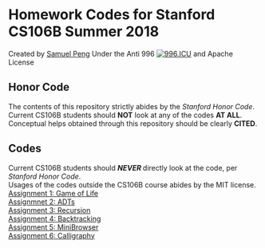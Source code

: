 # Homework Codes for Stanford CS106B Summer 2018
Created by <a href="mailto:samuelpeng@berkeley.edu">Samuel Peng</a>
Under the Anti 996 [![996.ICU](https://img.shields.io/badge/link-996.icu-red.svg)](https://996.icu) and Apache License
## Honor Code
The contents of this repository strictly abides by the <i>Stanford Honor Code</i>. <br />
Current CS106B students should <b>NOT</b> look at any of the codes <b>AT ALL</b>. <br />
Conceptual helps obtained through this repository should be clearly <b>CITED</b>.
## Codes
Current CS106B students should <b><i> NEVER </i></b> directly look at the code, per <i>Stanford Honor Code</i>. <br />
Usages of the codes outside the CS106B course abides by the MIT license. <br />
<a href="codes/hw1">Assignment 1: Game of Life</a> <br />
<a href="codes/hw2">Assignmnet 2: ADTs</a> <br />
<a href="codes/hw3">Assignment 3: Recursion</a> <br />
<a href="codes/hw4">Assignment 4: Backtracking</a> <br />
<a href="codes/hw5">Assignment 5: MiniBrowser</a> <br />
<a href="codes/hw6">Assignment 6: Calligraphy</a>

